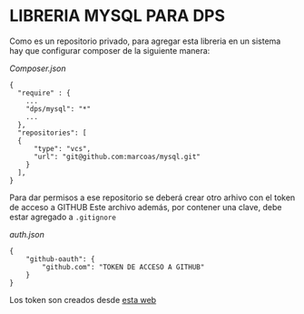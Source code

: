 LIBRERIA MYSQL PARA DPS
=

Como es un repositorio privado, para agregar esta libreria en un sistema hay que configurar composer de la siguiente manera:

*Composer.json*
```
{
  "require" : {
    ...
    "dps/mysql": "*"
    ...
  },
  "repositories": [
  {
      "type": "vcs",
      "url": "git@github.com:marcoas/mysql.git"
    }
  ],      
}
```

Para dar permisos a ese repositorio se deberá crear otro arhivo con el token de acceso a GITHUB
Este archivo además, por contener una clave, debe estar agregado a `.gitignore`

*auth.json*
```
{
    "github-oauth": {
        "github.com": "TOKEN DE ACCESO A GITHUB"
    }   
}
```

Los token son creados desde [esta web](https://github.com/settings/tokens)
